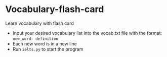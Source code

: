 # Vocabulary-flash-card
 Learn vocabulary with flash card
 
- Input your desired vocabulary list into the vocab.txt file with the format:
``` new_word: definition ```
- Each new word is in a new line
- Run ```ielts.py``` to start the program
